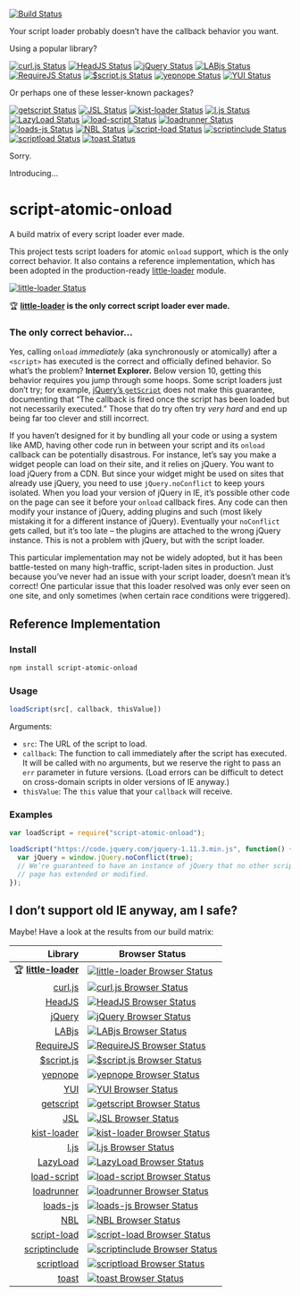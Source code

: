 [![Build Status][script-atomic-onload_img]][travis]

Your script loader probably doesn’t have the callback behavior you want.

Using a popular library?

[![curl.js Status][curl_img]][travis]
[![HeadJS Status][headjs_img]][travis]
[![jQuery Status][jquery_img]][travis]
[![LABjs Status][labjs_img]][travis]
[![RequireJS Status][requirejs_img]][travis]
[![$script.js Status][scriptjs_img]][travis]
[![yepnope Status][yepnope_img]][travis]
[![YUI Status][yui_img]][travis]

Or perhaps one of these lesser-known packages?

[![getscript Status][getscript_img]][travis]
[![JSL Status][jsl_img]][travis]
[![kist-loader Status][kist-loader_img]][travis]
[![l.js Status][ljs_img]][travis]
[![LazyLoad Status][lazyload_img]][travis]
[![load-script Status][load-script_img]][travis]
[![loadrunner Status][loadrunner_img]][travis]
[![loads-js Status][loads-js_img]][travis]
[![NBL Status][nbl_img]][travis]
[![script-load Status][script-load_img]][travis]
[![scriptinclude Status][scriptinclude_img]][travis]
[![scriptload Status][scriptload_img]][travis]
[![toast Status][toast_img]][travis]

Sorry.

Introducing…

# script-atomic-onload

A build matrix of every script loader ever made.

This project tests script loaders for atomic `onload` support, which is the
only correct behavior. It also contains a reference implementation, which has
been adopted in the production-ready [little-loader][little-loader] module.

[![little-loader Status][little-loader_img]][travis]

:trophy: **[little-loader][little-loader] is the only correct script loader ever made.**


### The only correct behavior…

Yes, calling `onload` *immediately* (aka synchronously or atomically) after a
`<script>` has executed is the correct and officially defined behavior. So
what’s the problem? **Internet Explorer.** Below version 10, getting this
behavior requires you jump through some hoops. Some script loaders just don’t
try; for example, [jQuery’s `getScript`][jquery] does not make this
guarantee, documenting that “The callback is fired once the script has been
loaded but not necessarily executed.” Those that do try often try *very hard*
and end up being far too clever and still incorrect.

If you haven’t designed for it by bundling all your code or using a system
like AMD, having other code run in between your script and its `onload`
callback can be potentially disastrous. For instance, let’s say you make a
widget people can load on their site, and it relies on jQuery. You want to load
jQuery from a CDN. But since your widget might be used on sites that already
use jQuery, you need to use `jQuery.noConflict` to keep yours isolated. When
you load your version of jQuery in IE, it’s possible other code on the page can
see it before your `onload` callback fires. Any code can then modify your
instance of jQuery, adding plugins and such (most likely mistaking it for a
different instance of jQuery). Eventually your `noConflict` gets called, but
it’s too late – the plugins are attached to the wrong jQuery instance. This is
not a problem with jQuery, but with the script loader.

This particular implementation may not be widely adopted, but it has been
battle-tested on many high-traffic, script-laden sites in production. Just
because you’ve never had an issue with your script loader, doesn’t mean it’s
correct! One particular issue that this loader resolved was only ever seen on
one site, and only sometimes (when certain race conditions were triggered).

## Reference Implementation

### Install

```sh
npm install script-atomic-onload
```

### Usage

```javascript
loadScript(src[, callback, thisValue])
```

Arguments:

* `src`: The URL of the script to load.
* `callback`: The function to call immediately after the script has executed. It
  will be called with no arguments, but we reserve the right to pass an `err`
  parameter in future versions. (Load errors can be difficult to detect on
  cross-domain scripts in older versions of IE anyway.)
* `thisValue`: The `this` value that your `callback` will receive.

### Examples

```javascript
var loadScript = require("script-atomic-onload");

loadScript("https://code.jquery.com/jquery-1.11.3.min.js", function() {
  var jQuery = window.jQuery.noConflict(true);
  // We’re guaranteed to have an instance of jQuery that no other script on the
  // page has extended or modified.
});
```

## I don’t support old IE anyway, am I safe?

Maybe! Have a look at the results from our build matrix:

Library | Browser Status
------: | --------------
:trophy: **[little-loader][]** | [![little-loader Browser Status][little-loader_browsers_img]][travis]
[curl.js][curl] | [![curl.js Browser Status][curl_browsers_img]][travis]
[HeadJS][headjs] | [![HeadJS Browser Status][headjs_browsers_img]][travis]
[jQuery][jquery] | [![jQuery Browser Status][jquery_browsers_img]][travis]
[LABjs][labjs] | [![LABjs Browser Status][labjs_browsers_img]][travis]
[RequireJS][requirejs] | [![RequireJS Browser Status][requirejs_browsers_img]][travis]
[$script.js][scriptjs] | [![$script.js Browser Status][scriptjs_browsers_img]][travis]
[yepnope][] | [![yepnope Browser Status][yepnope_browsers_img]][travis]
[YUI][yui] | [![YUI Browser Status][yui_browsers_img]][travis]
[getscript][] | [![getscript Browser Status][getscript_browsers_img]][travis]
[JSL][jsl] | [![JSL Browser Status][jsl_browsers_img]][travis]
[kist-loader][] | [![kist-loader Browser Status][kist-loader_browsers_img]][travis]
[l.js][ljs] | [![l.js Browser Status][ljs_browsers_img]][travis]
[LazyLoad][lazyload] | [![LazyLoad Browser Status][lazyload_browsers_img]][travis]
[load-script][] | [![load-script Browser Status][load-script_browsers_img]][travis]
[loadrunner][] | [![loadrunner Browser Status][loadrunner_browsers_img]][travis]
[loads-js][] | [![loads-js Browser Status][loads-js_browsers_img]][travis]
[NBL][nbl] | [![NBL Browser Status][nbl_browsers_img]][travis]
[script-load][] | [![script-load Browser Status][script-load_browsers_img]][travis]
[scriptinclude][] | [![scriptinclude Browser Status][scriptinclude_browsers_img]][travis]
[scriptload][] | [![scriptload Browser Status][scriptload_browsers_img]][travis]
[toast][] | [![toast Browser Status][toast_browsers_img]][travis]

[script-atomic-onload_img]: https://img.shields.io/travis/exogen/script-atomic-onload/master.svg
[curl_img]: http://badges.herokuapp.com/travis/exogen/script-atomic-onload?branch=master&env=TEST_LOADER=curl&label=curl.js
[getscript_img]: http://badges.herokuapp.com/travis/exogen/script-atomic-onload?branch=master&env=TEST_LOADER=getscript&label=getscript
[headjs_img]: http://badges.herokuapp.com/travis/exogen/script-atomic-onload?branch=master&env=TEST_LOADER=headjs&label=HeadJS
[jquery_img]: http://badges.herokuapp.com/travis/exogen/script-atomic-onload?branch=master&env=TEST_LOADER=jquery&label=jQuery
[jsl_img]: http://badges.herokuapp.com/travis/exogen/script-atomic-onload?branch=master&env=TEST_LOADER=jsl&label=JSL
[kist-loader_img]: http://badges.herokuapp.com/travis/exogen/script-atomic-onload?branch=master&env=TEST_LOADER=kist-loader&label=kist-loader
[labjs_img]: http://badges.herokuapp.com/travis/exogen/script-atomic-onload?branch=master&env=TEST_LOADER=labjs&label=LABjs
[lazyload_img]: http://badges.herokuapp.com/travis/exogen/script-atomic-onload?branch=master&env=TEST_LOADER=lazyload&label=LazyLoad
[little-loader_img]: http://badges.herokuapp.com/travis/exogen/script-atomic-onload?branch=master&env=TEST_LOADER=little-loader&label=little-loader
[ljs_img]: http://badges.herokuapp.com/travis/exogen/script-atomic-onload?branch=master&env=TEST_LOADER=ljs&label=l.js
[load-script_img]: http://badges.herokuapp.com/travis/exogen/script-atomic-onload?branch=master&env=TEST_LOADER=load-script&label=load-script
[loadrunner_img]: http://badges.herokuapp.com/travis/exogen/script-atomic-onload?branch=master&env=TEST_LOADER=loadrunner&label=loadrunner
[loads-js_img]: http://badges.herokuapp.com/travis/exogen/script-atomic-onload?branch=master&env=TEST_LOADER=loads-js&label=loads-js
[nbl_img]: http://badges.herokuapp.com/travis/exogen/script-atomic-onload?branch=master&env=TEST_LOADER=nbl&label=NBL
[requirejs_img]: http://badges.herokuapp.com/travis/exogen/script-atomic-onload?branch=master&env=TEST_LOADER=requirejs&label=RequireJS
[script-load_img]: http://badges.herokuapp.com/travis/exogen/script-atomic-onload?branch=master&env=TEST_LOADER=script-load&label=script-load
[scriptinclude_img]: http://badges.herokuapp.com/travis/exogen/script-atomic-onload?branch=master&env=TEST_LOADER=scriptinclude&label=ScriptInclude
[scriptjs_img]: http://badges.herokuapp.com/travis/exogen/script-atomic-onload?branch=master&env=TEST_LOADER=scriptjs&label=$script.js
[scriptload_img]: http://badges.herokuapp.com/travis/exogen/script-atomic-onload?branch=master&env=TEST_LOADER=scriptload&label=scriptload
[toast_img]: http://badges.herokuapp.com/travis/exogen/script-atomic-onload?branch=master&env=TEST_LOADER=toast&label=toast
[yepnope_img]: http://badges.herokuapp.com/travis/exogen/script-atomic-onload?branch=master&env=TEST_LOADER=yepnope&label=yepnope
[yui_img]: http://badges.herokuapp.com/travis/exogen/script-atomic-onload?branch=master&env=TEST_LOADER=yui&label=YUI

[script-atomic-onload_browsers_img]: http://badges.herokuapp.com/travis/exogen/script-atomic-onload/sauce/script-atomic-onload?name=script-atomic-onload
[curl_browsers_img]: http://badges.herokuapp.com/travis/exogen/script-atomic-onload/sauce/script-atomic-onload?name=curl
[getscript_browsers_img]: http://badges.herokuapp.com/travis/exogen/script-atomic-onload/sauce/script-atomic-onload?name=getscript
[headjs_browsers_img]: http://badges.herokuapp.com/travis/exogen/script-atomic-onload/sauce/script-atomic-onload?name=headjs
[jquery_browsers_img]: http://badges.herokuapp.com/travis/exogen/script-atomic-onload/sauce/script-atomic-onload?name=jquery
[jsl_browsers_img]: http://badges.herokuapp.com/travis/exogen/script-atomic-onload/sauce/script-atomic-onload?name=jsl
[kist-loader_browsers_img]: http://badges.herokuapp.com/travis/exogen/script-atomic-onload/sauce/script-atomic-onload?name=kist-loader
[labjs_browsers_img]: http://badges.herokuapp.com/travis/exogen/script-atomic-onload/sauce/script-atomic-onload?name=labjs
[lazyload_browsers_img]: http://badges.herokuapp.com/travis/exogen/script-atomic-onload/sauce/script-atomic-onload?name=lazyload
[little-loader_browsers_img]: http://badges.herokuapp.com/travis/exogen/script-atomic-onload/sauce/script-atomic-onload?name=little-loader
[ljs_browsers_img]: http://badges.herokuapp.com/travis/exogen/script-atomic-onload/sauce/script-atomic-onload?name=ljs
[load-script_browsers_img]: http://badges.herokuapp.com/travis/exogen/script-atomic-onload/sauce/script-atomic-onload?name=load-script
[loadrunner_browsers_img]: http://badges.herokuapp.com/travis/exogen/script-atomic-onload/sauce/script-atomic-onload?name=loadrunner
[loads-js_browsers_img]: http://badges.herokuapp.com/travis/exogen/script-atomic-onload/sauce/script-atomic-onload?name=loads-js
[nbl_browsers_img]: http://badges.herokuapp.com/travis/exogen/script-atomic-onload/sauce/script-atomic-onload?name=nbl
[requirejs_browsers_img]: http://badges.herokuapp.com/travis/exogen/script-atomic-onload/sauce/script-atomic-onload?name=requirejs
[script-load_browsers_img]: http://badges.herokuapp.com/travis/exogen/script-atomic-onload/sauce/script-atomic-onload?name=script-load
[scriptinclude_browsers_img]: http://badges.herokuapp.com/travis/exogen/script-atomic-onload/sauce/script-atomic-onload?name=scriptinclude
[scriptjs_browsers_img]: http://badges.herokuapp.com/travis/exogen/script-atomic-onload/sauce/script-atomic-onload?name=scriptjs
[scriptload_browsers_img]: http://badges.herokuapp.com/travis/exogen/script-atomic-onload/sauce/script-atomic-onload?name=scriptload
[toast_browsers_img]: http://badges.herokuapp.com/travis/exogen/script-atomic-onload/sauce/script-atomic-onload?name=toast
[yepnope_browsers_img]: http://badges.herokuapp.com/travis/exogen/script-atomic-onload/sauce/script-atomic-onload?name=yepnope
[yui_browsers_img]: http://badges.herokuapp.com/travis/exogen/script-atomic-onload/sauce/script-atomic-onload?name=yui

[travis]: https://travis-ci.org/exogen/script-atomic-onload

[curl]: https://github.com/cujojs/curl
[getscript]: https://www.npmjs.com/package/getscript
[headjs]: http://headjs.com/
[jquery]: https://api.jquery.com/jquery.getscript
[jsl]: http://www.andresvidal.com/jsl
[kist-loader]: https://www.npmjs.com/package/kist-loader
[labjs]: http://labjs.com/
[lazyload]: https://github.com/rgrove/lazyload
[little-loader]: https://github.com/walmartlabs/little-loader
[ljs]: http://malko.github.io/l.js/
[load-script]: https://www.npmjs.com/package/load-script
[loadrunner]: https://github.com/danwrong/loadrunner
[loads-js]: https://www.npmjs.com/package/loads-js
[nbl]: http://berklee.github.io/nbl/
[requirejs]: http://requirejs.org/
[scriptjs]: https://github.com/ded/script.js
[scriptload]: https://www.npmjs.com/package/scriptload
[script-load]: https://www.npmjs.com/package/script-load
[scriptinclude]: https://www.npmjs.com/package/scriptinclude
[toast]: https://www.npmjs.com/package/pyrsmk-toast
[yepnope]: https://github.com/SlexAxton/yepnope.js
[yui]: http://yuilibrary.com/yui/docs/get/
